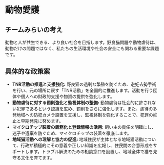 # 動物愛護

## チームみらいの考え

動物と人が共生できる、より良い社会を目指します。野良猫問題や動物虐待は、動物だけの問題ではなく、私たちの生活環境や社会の安全にも関わる重要な課題です。

## 具体的な政策案

*   **TNR活動の推進と支援強化:** 野良猫の過剰な繁殖を防ぐため、避妊去勢手術を行い、元の場所に戻す「TNR活動」を全国的に推進します。活動を行う団体や個人への財政的支援や物資の提供を強化します。
*   **動物虐待に対する罰則強化と監視体制の整備:** 動物虐待は社会的に許されない犯罪であるという認識を広め、罰則をさらに強化します。また、虐待の多発地域への防犯カメラ設置を支援し、監視体制を強化することで、犯罪の抑止と早期発見に努めます。
*   **マイクロチップ装着の義務化と登録情報の活用:** 飼い主の責任を明確にし、迷子や遺棄を防ぐため、マイクロチップの装着を徹底します。
*   **地域猫活動への理解と協力の促進:** 地域住民が主体となる地域猫活動について、行政が積極的にその意義や正しい知識を広報し、住民間の合意形成をサポートします。トラブル解決のための相談窓口を設置し、地域全体で猫を見守る文化を育てます。